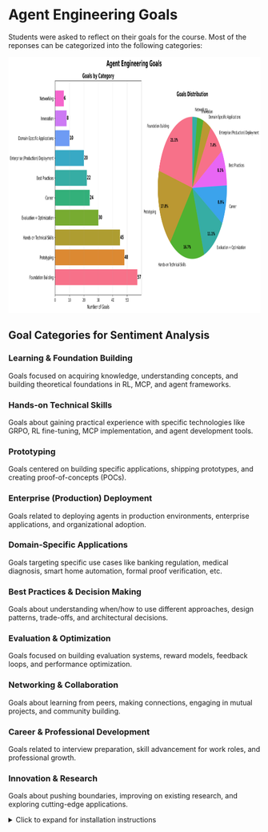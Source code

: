 # Agent Engineering Goals

Students were asked to reflect on their goals for the course. Most of the reponses can be categorized into the following categories:

<img src="outputs/goal_categories_analysis.png" alt="Goal Categories Analysis" height="512">

## Goal Categories for Sentiment Analysis

### Learning & Foundation Building
Goals focused on acquiring knowledge, understanding concepts, and building theoretical foundations in RL, MCP, and agent frameworks.

### Hands-on Technical Skills
Goals about gaining practical experience with specific technologies like GRPO, RL fine-tuning, MCP implementation, and agent development tools.

### Prototyping
Goals centered on building specific applications, shipping prototypes, and creating proof-of-concepts (POCs).

### Enterprise (Production) Deployment
Goals related to deploying agents in production environments, enterprise applications, and organizational adoption.

### Domain-Specific Applications
Goals targeting specific use cases like banking regulation, medical diagnosis, smart home automation, formal proof verification, etc.

### Best Practices & Decision Making
Goals about understanding when/how to use different approaches, design patterns, trade-offs, and architectural decisions.

### Evaluation & Optimization
Goals focused on building evaluation systems, reward models, feedback loops, and performance optimization.

### Networking & Collaboration
Goals about learning from peers, making connections, engaging in mutual projects, and community building.

### Career & Professional Development
Goals related to interview preparation, skill advancement for work roles, and professional growth.

### Innovation & Research
Goals about pushing boundaries, improving on existing research, and exploring cutting-edge applications.



<details>
  <summary>Click to expand for installation instructions</summary>

## Installation

### Prerequisites
- Python 3.10 or later
- pip (Python package installer)

### Setup Instructions

1. **Create a virtual environment** (from the repository root):
   ```bash
   # Windows
   py -3.10 -m venv --prompt goalgraph venv
   
   # macOS/Linux
   python3.10 -m venv --prompt goalgraph venv
   ```

2. **Activate the virtual environment**:
   ```bash
   # Windows
   .\venv\Scripts\activate
   
   # macOS/Linux
   source venv/bin/activate
   ```

3. **Upgrade pip and install base packages**:
   ```bash
   python -m pip install --upgrade pip wheel setuptools
   ```

4. **Install required dependencies**:
   ```bash
   python -m pip install matplotlib seaborn pandas
   ```

### Running the Scripts

Once installed, you can run any of the analysis scripts from the repository root:

```bash
# Run goal categorization analysis
python sidequests/community-goals/goal_categorization.py

# Run goal extraction (if needed)
python sidequests/community-goals/goal_extraction.py
```

### Dependencies Installed

The installation will include:
- **matplotlib (3.10.3+)**: For creating visualizations and charts
- **seaborn (0.13.2+)**: For enhanced statistical plotting
- **pandas (2.3.0+)**: For data manipulation and analysis
- Additional dependencies: numpy, pillow, fonttools, and others as required
</details>